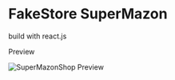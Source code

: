 # FakeStore SuperMazon

build with react.js



Preview

![SuperMazonShop Preview](https://github.com/Jenseko/react_fake-shop/assets/123948185/3b8ed079-d15c-4549-9f2b-17178e862ccd)
